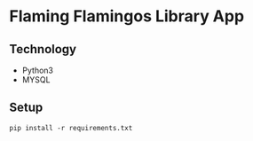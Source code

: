 # Flaming Flamingos Library App

## Technology 

* Python3 
* MYSQL

## Setup
`pip install -r requirements.txt`
